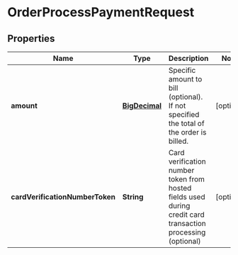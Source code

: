 
# OrderProcessPaymentRequest

## Properties
Name | Type | Description | Notes
------------ | ------------- | ------------- | -------------
**amount** | [**BigDecimal**](BigDecimal.md) | Specific amount to bill (optional).  If not specified the total of the order is billed. |  [optional]
**cardVerificationNumberToken** | **String** | Card verification number token from hosted fields used during credit card transaction processing (optional) |  [optional]



